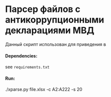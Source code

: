 # Парсер файлов с антикоррупционными декларациями МВД
Данный скрипт использован для приведения в 


#### Dependencies:
see `requirements.txt`

#### Run:
./xparse.py file.xlsx -c A2:A222 -s 20

